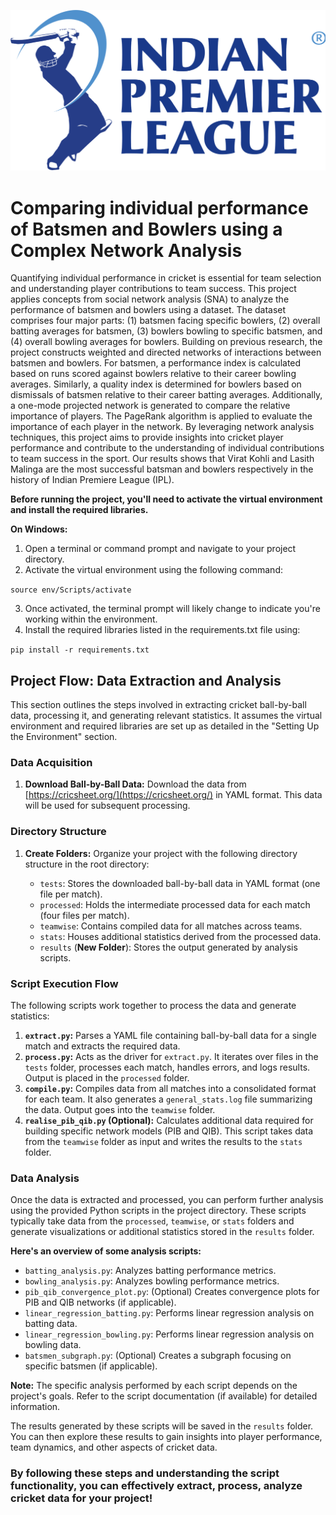 ![Alt text for image](readme.png)

# Comparing individual performance of Batsmen and Bowlers using a Complex Network Analysis

Quantifying individual performance in cricket is essential for team selection and understanding player contributions to team success. This project applies concepts from social network analysis (SNA) to analyze the performance of batsmen and bowlers using a dataset. The dataset comprises four major parts: (1) batsmen facing specific bowlers, (2) overall batting averages for batsmen,
(3) bowlers bowling to specific batsmen, and (4) overall bowling averages for bowlers. Building on previous research, the project constructs weighted and directed networks of interactions between batsmen and bowlers. For batsmen, a performance index is calculated based on runs scored against bowlers relative to their career bowling averages. Similarly, a quality index is determined
for bowlers based on dismissals of batsmen relative to their career batting averages. Additionally, a one-mode projected network is generated to compare the relative importance of players. The PageRank algorithm is applied to evaluate the importance of each player in the network. By leveraging network analysis techniques, this project aims to provide insights into cricket player
performance and contribute to the understanding of individual contributions to team success in the sport. Our results shows that Virat Kohli and Lasith Malinga are the most successful batsman and bowlers respectively in the history of Indian Premiere League (IPL).

**Before running the project, you'll need to activate the virtual environment and install the required libraries.**

**On Windows:**

1. Open a terminal or command prompt and navigate to your project directory.
2. Activate the virtual environment using the following command:

`source env/Scripts/activate`

3. Once activated, the terminal prompt will likely change to indicate you're working within the environment.
4. Install the required libraries listed in the requirements.txt file using:

`pip install -r requirements.txt`



## Project Flow: Data Extraction and Analysis

This section outlines the steps involved in extracting cricket ball-by-ball data, processing it, and generating relevant statistics. It assumes the virtual environment and required libraries are set up as detailed in the "Setting Up the Environment" section.

### Data Acquisition

1. **Download Ball-by-Ball Data:** Download the data from [https://cricsheet.org/](https://cricsheet.org/) in YAML format. This data will be used for subsequent processing.

### Directory Structure

1. **Create Folders:** Organize your project with the following directory structure in the root directory:

   - `tests`: Stores the downloaded ball-by-ball data in YAML format (one file per match).
   - `processed`: Holds the intermediate processed data for each match (four files per match).
   - `teamwise`: Contains compiled data for all matches across teams.
   - `stats`: Houses additional statistics derived from the processed data.
   - `results` (**New Folder**): Stores the output generated by analysis scripts.

### Script Execution Flow

The following scripts work together to process the data and generate statistics:

1. **`extract.py`:** Parses a YAML file containing ball-by-ball data for a single match and extracts the required data.
2. **`process.py`:** Acts as the driver for `extract.py`. It iterates over files in the `tests` folder, processes each match, handles errors, and logs results. Output is placed in the `processed` folder.
3. **`compile.py`:** Compiles data from all matches into a consolidated format for each team. It also generates a `general_stats.log` file summarizing the data. Output goes into the `teamwise` folder.
4. **`realise_pib_qib.py` (Optional):** Calculates additional data required for building specific network models (PIB and QIB). This script takes data from the `teamwise` folder as input and writes the results to the `stats` folder.

### Data Analysis

Once the data is extracted and processed, you can perform further analysis using the provided Python scripts in the project directory. These scripts typically take data from the `processed`, `teamwise`, or `stats` folders and generate visualizations or additional statistics stored in the `results` folder. 

**Here's an overview of some analysis scripts:**

- `batting_analysis.py`: Analyzes batting performance metrics.
- `bowling_analysis.py`: Analyzes bowling performance metrics.
- `pib_qib_convergence_plot.py`: (Optional) Creates convergence plots for PIB and QIB networks (if applicable).
- `linear_regression_batting.py`: Performs linear regression analysis on batting data.
- `linear_regression_bowling.py`: Performs linear regression analysis on bowling data.
- `batsmen_subgraph.py`: (Optional) Creates a subgraph focusing on specific batsmen (if applicable).

**Note:** The specific analysis performed by each script depends on the project's goals. Refer to the script documentation (if available) for detailed information.

The results generated by these scripts will be saved in the `results` folder. You can then explore these results to gain insights into player performance, team dynamics, and other aspects of cricket data.

### By following these steps and understanding the script functionality, you can effectively extract, process, analyze cricket data for your project!




